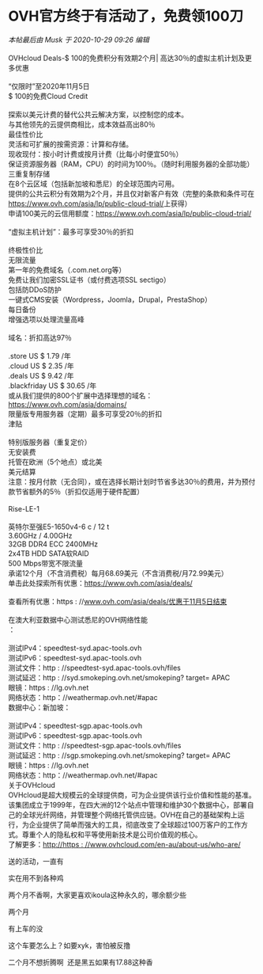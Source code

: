 # OVH官方终于有活动了，免费领100刀


<i class="pstatus"> 本帖最后由 Musk 于 2020-10-29 09:26 编辑 </i><br />
<br />
OVHcloud Deals-$ 100的免费积分有效期2个月| 高达30％的虚拟主机计划及更多优惠<br />
<br />
“仅限时”至2020年11月5日<br />
$ 100的免费Cloud Credit<br />
<br />
探索以美元计费的替代公共云解决方案，以控制您的成本。<br />
与其他领先的云提供商相比，成本效益高出80％<br />
最佳性价比<br />
灵活和可扩展的按需资源：计算和存储。<br />
现收现付：按小时计费或按月计费（比每小时便宜50％）<br />
保证资源服务器（RAM，CPU）的时间为100％。（随时利用服务器的全部功能）<br />
三重复制存储<br />
在8个云区域（包括新加坡和悉尼）的全球范围内可用。<br />
提供的公共云积分有效期为2个月，并且仅对新客户有效（完整的条款和条件可在<a href="https://www.ovh.com/asia/lp/public-cloud-trial/" target="_blank">https://www.ovh.com/asia/lp/public-cloud-trial/</a>上获得）<br />
申请100美元的云信用额度：<a href="https://www.ovh.com/asia/lp/public-cloud-trial/" target="_blank">https://www.ovh.com/asia/lp/public-cloud-trial/</a><br />
<br />
“虚拟主机计划”：最多可享受30％的折扣<br />
<br />
终极性价比<br />
无限流量<br />
第一年的免费域名（.com.net.org等）<br />
免费让我们加密SSL证书（或付费选项SSL sectigo）<br />
包括防DDoS防护<br />
一键式CMS安装（Wordpress，Joomla，Drupal，PrestaShop）<br />
每日备份<br />
增强选项以处理流量高峰<br />
<br />
域名：折扣高达97％<br />
<br />
.store US $ 1.79 /年<br />
.cloud US $ 2.35 /年<br />
.deals US $ 9.42 /年<br />
.blackfriday US $ 30.65 /年<br />
或从我们提供的800个扩展中选择理想的域名：<a href="https://www.ovh.com/asia/domains/" target="_blank">https://www.ovh.com/asia/domains/</a><br />
限量版专用服务器（定期）最多可享受20％的折扣<br />
津贴<br />
<br />
特别版服务器（重复定价）<br />
无安装费<br />
托管在欧洲（5个地点）或北美<br />
美元结算<br />
注意：按月付款（无合同），或在选择长期计划时节省多达30％的费用，并为预付款节省额外的5％（折扣仅适用于硬件配置）<br />
<br />
Rise-LE-1<br />
<br />
英特尔至强E5-1650v4-6 c / 12 t<br />
3.60GHz / 4.00GHz<br />
32GB DDR4 ECC 2400MHz<br />
2x4TB HDD SATA软RAID<br />
500 Mbps带宽不限流量<br />
承诺12个月（不含消费税）每月68.69美元（不含消费税/月72.99美元）<br />
单击此处探索所有优惠：<a href="https://www.ovh.com/asia/deals/" target="_blank">https://www.ovh.com/asia/deals/</a><br />
<br />
查看所有优惠：https : //www.ovh.com/asia/deals/优惠于11月5日结束<br />
<br />
在澳大利亚数据中心测试悉尼的OVH网络性能<br />
：<br />
<br />
测试IPv4：speedtest-syd.apac-tools.ovh<br />
测试IPv6：speedtest-syd.apac-tools.ovh<br />
测试文件：http : //speedtest-syd.apac-tools.ovh/files<br />
测试延迟：http : //syd.smokeping.ovh.net/smokeping? target= APAC<br />
眼镜：https : //lg.ovh.net<br />
网络状态：http：//weathermap.ovh.net/#apac<br />
数据中心：新加坡：<br />
<br />
测试IPv4：speedtest-sgp.apac-tools.ovh<br />
测试IPv6：speedtest-sgp.apac-tools.ovh<br />
测试文件：http : //speedtest-sgp.apac-tools.ovh/files<br />
测试延迟：http : //sgp.smokeping.ovh.net/smokeping? target= APAC<br />
眼镜：https : //lg.ovh.net<br />
网络状态：http：//weathermap.ovh.net/#apac<br />
关于OVHcloud<br />
OVHcloud是超大规模云的全球提供商，可为企业提供该行业价值和性能的基准。该集团成立于1999年，在四大洲的12个站点中管理和维护30个数据中心，部署自己的全球光纤网络，并管理整个网络托管供应链。OVH在自己的基础架构上运行，为企业提供了简单而强大的工具，彻底改变了全球超过100万客户的工作方式。尊重个人的隐私权和平等使用新技术是公司价值观的核心。<br />
了解更多：<a href="http://https : //www.ovhcloud.com/en-au/about-us/who-are/" target="_blank">http://https : //www.ovhcloud.com/en-au/about-us/who-are/</a>

送的活动，一直有

实在用不到各种鸡

<img src="static/image/smiley/default/lol.gif" smilieid="12" border="0" alt="" />两个月不香啊，大家更喜欢ikoula这种永久的，哪余额少些

两个月

有上车的没

这个车要怎么上？如要xyk，害怕被反撸

二个月不想折腾啊&nbsp;&nbsp;还是黑五如果有17.88这种香
